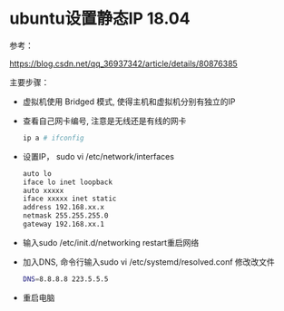 # ubuntu设置静态IP 18.04

参考：  

https://blog.csdn.net/qq_36937342/article/details/80876385



主要步骤：

+ 虚拟机使用 Bridged 模式, 使得主机和虚拟机分别有独立的IP

+ 查看自己网卡编号, 注意是无线还是有线的网卡

  ```sh
  ip a # ifconfig
  ```

+ 设置IP， sudo vi /etc/network/interfaces

  ``` sh
  auto lo
  iface lo inet loopback
  auto xxxxx
  iface xxxxx inet static
  address 192.168.xx.x
  netmask 255.255.255.0
  gateway 192.168.xx.1
  ```

+ 输入sudo /etc/init.d/networking restart重启网络

+ 加入DNS, 命令行输入sudo vi /etc/systemd/resolved.conf 修改改文件

  ``` sh
  DNS=8.8.8.8 223.5.5.5
  ```

  

+ 重启电脑
